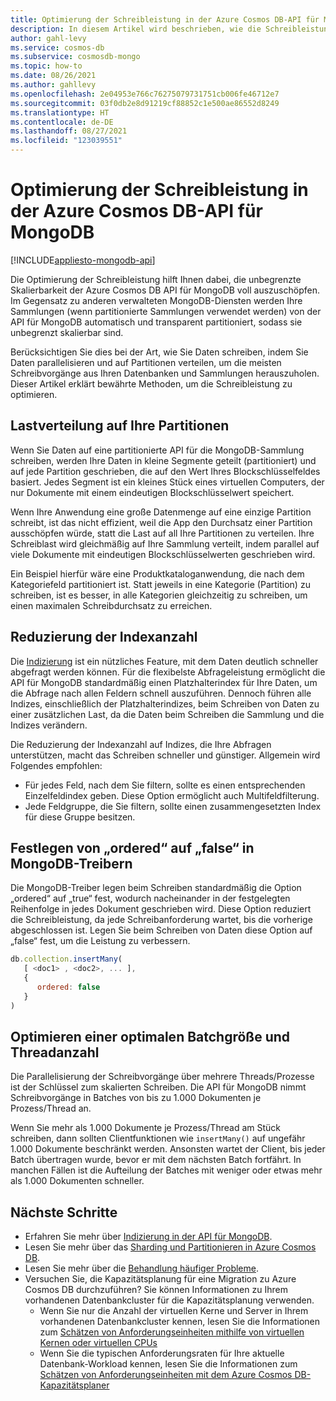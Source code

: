 ```yaml
---
title: Optimierung der Schreibleistung in der Azure Cosmos DB-API für MongoDB
description: In diesem Artikel wird beschrieben, wie die Schreibleistung in der Azure Cosmos DB-API für MongoDB optimiert werden kann, um den größtmöglichen Durchsatz bei möglichst geringen Kosten zu erzielen.
author: gahl-levy
ms.service: cosmos-db
ms.subservice: cosmosdb-mongo
ms.topic: how-to
ms.date: 08/26/2021
ms.author: gahllevy
ms.openlocfilehash: 2e04953e766c76275079731751cb006fe46712e7
ms.sourcegitcommit: 03f0db2e8d91219cf88852c1e500ae86552d8249
ms.translationtype: HT
ms.contentlocale: de-DE
ms.lasthandoff: 08/27/2021
ms.locfileid: "123039551"
---
```

# <a name="optimize-write-performance-in-azure-cosmos-db-api-for-mongodb"></a>Optimierung der Schreibleistung in der Azure Cosmos DB-API für MongoDB
[!INCLUDE[appliesto-mongodb-api](../includes/appliesto-mongodb-api.md)]

Die Optimierung der Schreibleistung hilft Ihnen dabei, die unbegrenzte Skalierbarkeit der Azure Cosmos DB API für MongoDB voll auszuschöpfen. Im Gegensatz zu anderen verwalteten MongoDB-Diensten werden Ihre Sammlungen (wenn partitionierte Sammlungen verwendet werden) von der API für MongoDB automatisch und transparent partitioniert, sodass sie unbegrenzt skalierbar sind. 

Berücksichtigen Sie dies bei der Art, wie Sie Daten schreiben, indem Sie Daten parallelisieren und auf Partitionen verteilen, um die meisten Schreibvorgänge aus Ihren Datenbanken und Sammlungen herauszuholen. Dieser Artikel erklärt bewährte Methoden, um die Schreibleistung zu optimieren.

## <a name="spread-the-load-across-your-shards"></a>Lastverteilung auf Ihre Partitionen
Wenn Sie Daten auf eine partitionierte API für die MongoDB-Sammlung schreiben, werden Ihre Daten in kleine Segmente geteilt (partitioniert) und auf jede Partition geschrieben, die auf den Wert Ihres Blockschlüsselfeldes basiert. Jedes Segment ist ein kleines Stück eines virtuellen Computers, der nur Dokumente mit einem eindeutigen Blockschlüsselwert speichert. 

Wenn Ihre Anwendung eine große Datenmenge auf eine einzige Partition schreibt, ist das nicht effizient, weil die App den Durchsatz einer Partition ausschöpfen würde, statt die Last auf all Ihre Partitionen zu verteilen. Ihre Schreiblast wird gleichmäßig auf Ihre Sammlung verteilt, indem parallel auf viele Dokumente mit eindeutigen Blockschlüsselwerten geschrieben wird.

Ein Beispiel hierfür wäre eine Produktkataloganwendung, die nach dem Kategoriefeld partitioniert ist. Statt jeweils in eine Kategorie (Partition) zu schreiben, ist es besser, in alle Kategorien gleichzeitig zu schreiben, um einen maximalen Schreibdurchsatz zu erreichen. 

## <a name="reduce-the-number-of-indexes"></a>Reduzierung der Indexanzahl
Die [Indizierung](../mongodb-indexing.md) ist ein nützliches Feature, mit dem Daten deutlich schneller abgefragt werden können. Für die flexibelste Abfrageleistung ermöglicht die API für MongoDB standardmäßig einen Platzhalterindex für Ihre Daten, um die Abfrage nach allen Feldern schnell auszuführen. Dennoch führen alle Indizes, einschließlich der Platzhalterindizes, beim Schreiben von Daten zu einer zusätzlichen Last, da die Daten beim Schreiben die Sammlung und die Indizes verändern. 

Die Reduzierung der Indexanzahl auf Indizes, die Ihre Abfragen unterstützen, macht das Schreiben schneller und günstiger. Allgemein wird Folgendes empfohlen:

* Für jedes Feld, nach dem Sie filtern, sollte es einen entsprechenden Einzelfeldindex geben. Diese Option ermöglicht auch Multifeldfilterung.
* Jede Feldgruppe, die Sie filtern, sollte einen zusammengesetzten Index für diese Gruppe besitzen. 

## <a name="set-ordered-to-false-in-the-mongodb-drivers"></a>Festlegen von „ordered“ auf „false“ in MongoDB-Treibern
Die MongoDB-Treiber legen beim Schreiben standardmäßig die Option „ordered“ auf „true“ fest, wodurch nacheinander in der festgelegten Reihenfolge in jedes Dokument geschrieben wird. Diese Option reduziert die Schreibleistung, da jede Schreibanforderung wartet, bis die vorherige abgeschlossen ist. Legen Sie beim Schreiben von Daten diese Option auf „false“ fest, um die Leistung zu verbessern. 

```JavaScript
db.collection.insertMany(
   [ <doc1> , <doc2>, ... ],
   {
      ordered: false
   }
)
```

## <a name="tune-for-the-optimal-batch-size-and-thread-count"></a>Optimieren einer optimalen Batchgröße und Threadanzahl
Die Parallelisierung der Schreibvorgänge über mehrere Threads/Prozesse ist der Schlüssel zum skalierten Schreiben. Die API für MongoDB nimmt Schreibvorgänge in Batches von bis zu 1.000 Dokumenten je Prozess/Thread an. 

Wenn Sie mehr als 1.000 Dokumente je Prozess/Thread am Stück schreiben, dann sollten Clientfunktionen wie `insertMany()` auf ungefähr 1.000 Dokumente beschränkt werden. Ansonsten wartet der Client, bis jeder Batch übertragen wurde, bevor er mit dem nächsten Batch fortfährt. In manchen Fällen ist die Aufteilung der Batches mit weniger oder etwas mehr als 1.000 Dokumenten schneller.



## <a name="next-steps"></a>Nächste Schritte

* Erfahren Sie mehr über [Indizierung in der API für MongoDB](../mongodb-indexing.md).
* Lesen Sie mehr über das [Sharding und Partitionieren in Azure Cosmos DB](../partitioning-overview.md).
* Lesen Sie mehr über die [Behandlung häufiger Probleme](error-codes-solutions.md).
* Versuchen Sie, die Kapazitätsplanung für eine Migration zu Azure Cosmos DB durchzuführen? Sie können Informationen zu Ihrem vorhandenen Datenbankcluster für die Kapazitätsplanung verwenden.
    * Wenn Sie nur die Anzahl der virtuellen Kerne und Server in Ihrem vorhandenen Datenbankcluster kennen, lesen Sie die Informationen zum [Schätzen von Anforderungseinheiten mithilfe von virtuellen Kernen oder virtuellen CPUs](../convert-vcore-to-request-unit.md) 
    * Wenn Sie die typischen Anforderungsraten für Ihre aktuelle Datenbank-Workload kennen, lesen Sie die Informationen zum [Schätzen von Anforderungseinheiten mit dem Azure Cosmos DB-Kapazitätsplaner](estimate-ru-capacity-planner.md)
